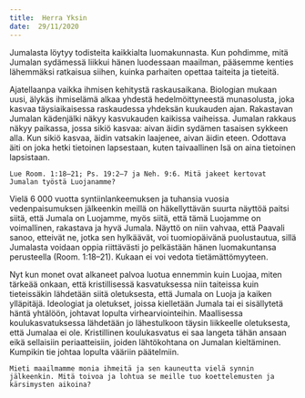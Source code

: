 ```yaml
---
title:  Herra Yksin
date:  29/11/2020
---
```


Jumalasta löytyy todisteita kaikkialta luomakunnasta. Kun pohdimme, mitä Jumalan sydämessä liikkui hänen luodessaan maailman, pääsemme kenties lähemmäksi ratkaisua siihen, kuinka parhaiten opettaa taiteita ja tieteitä.

Ajatellaanpa vaikka ihmisen kehitystä raskausaikana. Biologian mukaan uusi, älykäs ihmiselämä alkaa yhdestä hedelmöittyneestä munasolusta, joka kasvaa täysiaikaisessa raskaudessa yhdeksän kuukauden ajan. Rakastavan Jumalan kädenjälki näkyy kasvukauden kaikissa vaiheissa. Jumalan rakkaus näkyy paikassa, jossa sikiö kasvaa: aivan äidin sydämen tasaisen sykkeen alla. Kun sikiö kasvaa, äidin vatsakin laajenee, aivan äidin eteen. Odottava äiti on joka hetki tietoinen lapsestaan, kuten taivaallinen Isä on aina tietoinen lapsistaan.

`Lue Room. 1:18–21; Ps. 19:2–7 ja Neh. 9:6. Mitä jakeet kertovat Jumalan työstä Luojanamme?`

Vielä 6 000 vuotta syntiinlankeemuksen ja tuhansia vuosia vedenpaisumuksen jälkeenkin meillä on häkellyttävän suurta näyttöä paitsi siitä, että Jumala on Luojamme, myös siitä, että tämä Luojamme on voimallinen, rakastava ja hyvä Jumala. Näyttö on niin vahvaa, että Paavali sanoo, etteivät ne, jotka sen hylkäävät, voi tuomiopäivänä puolustautua, sillä Jumalasta voidaan oppia riittävästi jo pelkästään hänen luomakuntansa perusteella (Room. 1:18–21). Kukaan ei voi vedota tietämättömyyteen.

Nyt kun monet ovat alkaneet palvoa luotua ennemmin kuin Luojaa, miten tärkeää onkaan, että kristillisessä kasvatuksessa niin taiteissa kuin tieteissäkin lähdetään siitä oletuksesta, että Jumala on Luoja ja kaiken ylläpitäjä. Ideologiat ja oletukset, joissa kielletään Jumala tai ei sisällytetä häntä yhtälöön, johtavat lopulta virhearviointeihin. Maallisessa koulukasvatuksessa lähdetään jo lähestulkoon täysin liikkeelle oletuksesta, että Jumalaa ei ole. Kristillinen koulukasvatus ei saa langeta tähän ansaan eikä sellaisiin periaatteisiin, joiden lähtökohtana on Jumalan kieltäminen. Kumpikin tie johtaa lopulta vääriin päätelmiin.

`Mieti maailmamme monia ihmeitä ja sen kauneutta vielä synnin jälkeenkin. Mitä toivoa ja lohtua se meille tuo koettelemusten ja kärsimysten aikoina?`